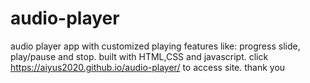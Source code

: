 # audio-player
audio player app with customized playing features like: progress slide, play/pause and stop.
built with HTML,CSS and javascript.
click https://aiyus2020.github.io/audio-player/ to access site.
thank you

